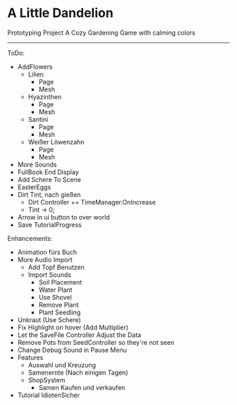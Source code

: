 # A Little Dandelion
Prototyping Project
A Cozy Gardening Game with calming colors

---
ToDo:
- AddFlowers
  - Lilien
    - Page
    - Mesh
  - Hyazinthen
    - Page
    - Mesh
  - Santini
    - Page
    - Mesh
  - Weißer Löwenzahn
    - Page
    - Mesh
- More Sounds
- FullBook End Display
- Add Schere To Scene
- EasterEggs
- Dirt Tint, nach gießen
  - Dirt Controller += TimeManager.OnIncrease
  - Tint -> 0;
- Arrow in ui button to over world
- Save TutorialProgress

Enhancements:
- Animation fürs Buch
- More Audio Import
    - Add Topf Benutzen
    - Import Sounds
        - Soil Placement
        - Water Plant
        - Use Shovel
        - Remove Plant
        - Plant Seedling
- Unkraut (Use Schere)
- Fix Highlight on hover (Add Multiplier)
- Let the SaveFile Controller Adjust the Data
- Remove Pots from SeedController so they're not seen
- Change Debug Sound in Pause Menu
- Features
  - Auswahl und Kreuzung
  - Samenernte (Nach einigen Tagen)
  - ShopSystem
    - Samen Kaufen und verkaufen
- Tutorial IdiotenSicher

